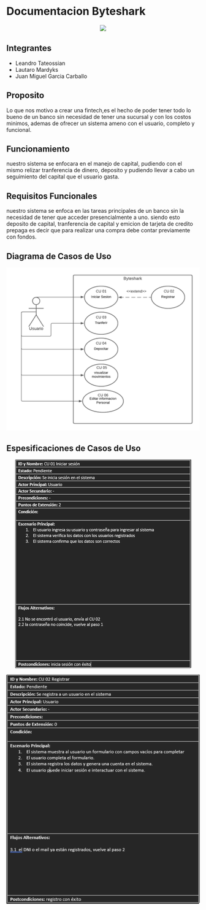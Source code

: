 # Documentacion Byteshark
<div align="center">

![](https://raw.githubusercontent.com/leanTate/bytesharkwinform/master/byteSharWinForm/Resources/icon.ico)

</div>

## Integrantes

- Leandro Tateossian
- Lautaro Mardyks
- Juan Miguel Garcia Carballo

## Proposito

Lo que nos motivo a crear una fintech,es el hecho de poder tener todo lo bueno de un banco sin necesidad de tener una sucursal y con los costos minimos, ademas de ofrecer un sistema ameno con el usuario, completo y funcional.

## Funcionamiento

nuestro sistema se enfocara en el manejo de capital, pudiendo con el mismo relizar tranferencia de dinero, deposito y pudiendo llevar a cabo un seguimiento del capital que el usuario gasta.

## Requisitos Funcionales

nuestro sistema se enfoca en las tareas principales de un banco sin la necesidad de tener que acceder presencialmente a uno.
siendo esto deposito de capital, tranferencia de capital y emicion de tarjeta de credito prepaga es decir que para realizar una compra debe contar previamente con fondos.

## Diagrama de Casos de Uso

<div align="center">

![](https://raw.githubusercontent.com/leanTate/bytesharkwinform/master/DOC%20Resources/casos%20de%20uso.png)

</div>

## Espesificaciones de Casos de Uso

<div align="center">

![](https://raw.githubusercontent.com/leanTate/bytesharkwinform/master/DOC%20Resources/Espesificaciones/Espesificacion%20CU%2001.png)

![](https://raw.githubusercontent.com/leanTate/bytesharkwinform/master/DOC%20Resources/Espesificaciones/Espesificacion%20CU%2002.png)

</div>



